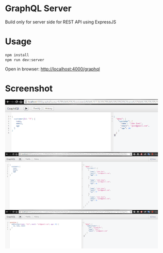 # GraphQL Server
Build only for server side for REST API using ExpressJS

# Usage
```
npm install
npm run dev:server
```
Open in browser: [http://localhost:4000/graphql](http://localhost:4000/graphql)

# Screenshot
![docs/graphql-customer.png](docs/graphql-customer.png)
![docs/graphql-customers.png](docs/graphql-customers.png)
![docs/graphql-customer-add.png](docs/graphql-customer-add.png)
